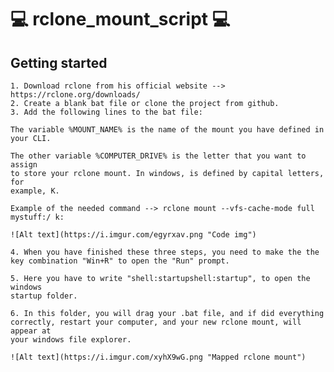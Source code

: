 # 💻 rclone_mount_script 💻

## Getting started

    1. Download rclone from his official website --> https://rclone.org/downloads/
    2. Create a blank bat file or clone the project from github.
    3. Add the following lines to the bat file:

    The variable %MOUNT_NAME% is the name of the mount you have defined in
    your CLI.

    The other variable %COMPUTER_DRIVE% is the letter that you want to assign
    to store your rclone mount. In windows, is defined by capital letters, for
    example, K.

    Example of the needed command --> rclone mount --vfs-cache-mode full mystuff:/ k:

    ![Alt text](https://i.imgur.com/egyrxav.png "Code img")

    4. When you have finished these three steps, you need to make the the key combination "Win+R" to open the "Run" prompt.

    5. Here you have to write "shell:startupshell:startup", to open the windows
    startup folder.

    6. In this folder, you will drag your .bat file, and if did everything correctly, restart your computer, and your new rclone mount, will appear at
    your windows file explorer.

    ![Alt text](https://i.imgur.com/xyhX9wG.png "Mapped rclone mount")

